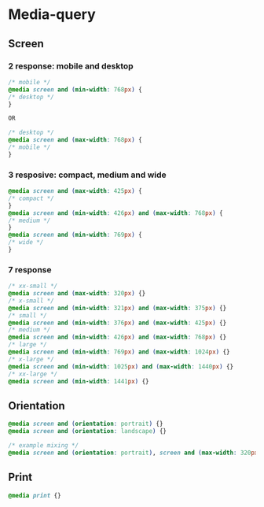 # Media-query

## Screen

### 2 response: mobile and desktop

```css
/* mobile */
@media screen and (min-width: 768px) {
/* desktop */
}

OR

/* desktop */
@media screen and (max-width: 768px) {
/* mobile */
}
```

### 3 resposive: compact, medium and wide

```css
@media screen and (max-width: 425px) {
/* compact */
}
@media screen and (min-width: 426px) and (max-width: 768px) {
/* medium */
}
@media screen and (min-width: 769px) {
/* wide */
}
```

### 7 response

```css
/* xx-small */
@media screen and (max-width: 320px) {}
/* x-small */
@media screen and (min-width: 321px) and (max-width: 375px) {}
/* small */
@media screen and (min-width: 376px) and (max-width: 425px) {}
/* medium */
@media screen and (min-width: 426px) and (max-width: 768px) {}
/* large */
@media screen and (min-width: 769px) and (max-width: 1024px) {}
/* x-large */
@media screen and (min-width: 1025px) and (max-width: 1440px) {}
/* xx-large */
@media screen and (min-width: 1441px) {}
```

## Orientation

```css
@media screen and (orientation: portrait) {}
@media screen and (orientation: landscape) {}

/* example mixing */
@media screen and (orientation: portrait), screen and (max-width: 320px) {}
```

## Print

```css
@media print {}
```